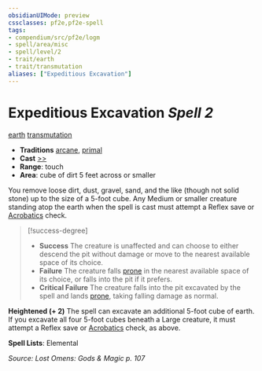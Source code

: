 ```yaml
---
obsidianUIMode: preview
cssclasses: pf2e,pf2e-spell
tags:
- compendium/src/pf2e/logm
- spell/area/misc
- spell/level/2
- trait/earth
- trait/transmutation
aliases: ["Expeditious Excavation"]
---
```

# Expeditious Excavation *Spell 2*   
[earth](rules/traits/earth.md "Earth Energy & Element Trait")  [transmutation](rules/traits/transmutation.md "Transmutation School Trait")  

- **Traditions** [arcane](rules/traits/arcane.md "Arcane Tradition Trait"), [primal](rules/traits/primal.md "Primal Tradition Trait")
- **Cast** [>>](rules/core-rulebook/chapter-9-playing-the-game.md#Actions "Two-Action") 
- **Range**: touch
- **Area**: cube of dirt 5 feet across or smaller

You remove loose dirt, dust, gravel, sand, and the like (though not solid stone) up to the size of a 5-foot cube. Any Medium or smaller creature standing atop the earth when the spell is cast must attempt a Reflex save or [Acrobatics](compendium/skills.md#Acrobatics) check.

> [!success-degree] 
> - **Success** The creature is unaffected and can choose to either descend the pit without damage or move to the nearest available space of its choice.
> - **Failure** The creature falls [prone](rules/conditions.md#Prone) in the nearest available space of its choice, or falls into the pit if it prefers.
> - **Critical Failure** The creature falls into the pit excavated by the spell and lands [prone](rules/conditions.md#Prone), taking falling damage as normal.

**Heightened (+ 2)** The spell can excavate an additional 5-foot cube of earth. If you excavate all four 5-foot cubes beneath a Large creature, it must attempt a Reflex save or [Acrobatics](compendium/skills.md#Acrobatics) check, as above.

**Spell Lists**: Elemental

*Source: Lost Omens: Gods & Magic p. 107*